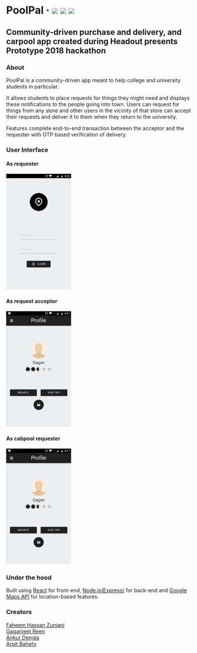 # PoolPal   &middot;   ![](https://img.shields.io/github/license/mashape/apistatus.svg) ![](https://img.shields.io/npm/v/npm.svg) ![](https://img.shields.io/node/v/@stdlib/stdlib/latest.svg?registry_uri=https%3A%2F%2Fregistry.npmjs.com)
## Community-driven purchase and delivery, and carpool app created during Headout presents Prototype 2018 hackathon

### About
PoolPal is a community-driven app meant to help college and university students in particular.   

It allows students to place requests for things they might need and displays these notifications to the people going into town. Users can request for things from any store and other users in the vicinity of that store can accept their requests and deliver it to them when they return to the university.  

Features complete end-to-end transaction between the acceptor and the requester with OTP based verification of delivery.

### User Interface
#### As requester
<img src="./GIFs/requester.gif" width=35% height=35%/>

#### As request acceptor
<img src="./GIFs/acceptor.gif" width=35% height=35%/>

#### As cabpool requester
<img src="./GIFs/cabpool.gif" width=35% height=35%/>

### Under the hood
Built using [React](https://reactjs.org/) for front-end, [Node.js(Express)](https://expressjs.com/) for back-end and [Google Maps API](https://developers.google.com/maps/documentation/javascript/tutorial) for location-based features.

### Creators
[Faheem Hassan Zunjani](https://github.com/faheemzunjani)  
[Gaganjeet Reen](https://github.com/piano-man)  
[Ankur Dengla](https://github.com/ankurdengla1996)  
[Arpit Bahety](https://github.com/ArpitRF/)  

